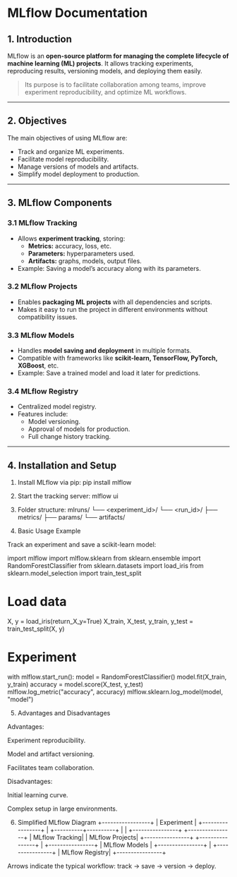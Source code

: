 # MLflow Documentation

## 1. Introduction
MLflow is an **open-source platform for managing the complete lifecycle of machine learning (ML) projects**. It allows tracking experiments, reproducing results, versioning models, and deploying them easily.

> Its purpose is to facilitate collaboration among teams, improve experiment reproducibility, and optimize ML workflows.

---

## 2. Objectives
The main objectives of using MLflow are:  
- Track and organize ML experiments.  
- Facilitate model reproducibility.  
- Manage versions of models and artifacts.  
- Simplify model deployment to production.

---

## 3. MLflow Components

### 3.1 MLflow Tracking
- Allows **experiment tracking**, storing:  
  - **Metrics:** accuracy, loss, etc.  
  - **Parameters:** hyperparameters used.  
  - **Artifacts:** graphs, models, output files.  
- Example: Saving a model’s accuracy along with its parameters.

### 3.2 MLflow Projects
- Enables **packaging ML projects** with all dependencies and scripts.  
- Makes it easy to run the project in different environments without compatibility issues.

### 3.3 MLflow Models
- Handles **model saving and deployment** in multiple formats.  
- Compatible with frameworks like **scikit-learn, TensorFlow, PyTorch, XGBoost**, etc.  
- Example: Save a trained model and load it later for predictions.

### 3.4 MLflow Registry
- Centralized model registry.  
- Features include:  
  - Model versioning.  
  - Approval of models for production.  
  - Full change history tracking.

---

## 4. Installation and Setup
1. Install MLflow via pip:
pip install mlflow

2. Start the tracking server:
mlflow ui

3. Folder structure: 
mlruns/
    └── <experiment_id>/
        └── <run_id>/
            ├── metrics/
            ├── params/
            └── artifacts/

4. Basic Usage Example

Track an experiment and save a scikit-learn model:

import mlflow
import mlflow.sklearn
from sklearn.ensemble import RandomForestClassifier
from sklearn.datasets import load_iris
from sklearn.model_selection import train_test_split

# Load data
X, y = load_iris(return_X_y=True)
X_train, X_test, y_train, y_test = train_test_split(X, y)

# Experiment
with mlflow.start_run():
    model = RandomForestClassifier()
    model.fit(X_train, y_train)
    accuracy = model.score(X_test, y_test)
    mlflow.log_metric("accuracy", accuracy)
    mlflow.sklearn.log_model(model, "model")

5. Advantages and Disadvantages

Advantages:

Experiment reproducibility.

Model and artifact versioning.

Facilitates team collaboration.

Disadvantages:

Initial learning curve.

Complex setup in large environments.

6. Simplified MLflow Diagram
             +-----------------+
             |   Experiment    |
             +-----------------+
                     |
          +----------+----------+
          |                     |
 +----------------+      +----------------+
 | MLflow Tracking|      | MLflow Projects|
 +----------------+      +----------------+
          |
 +----------------+
 | MLflow Models  |
 +----------------+
          |
 +----------------+
 | MLflow Registry|
 +----------------+


Arrows indicate the typical workflow: track → save → version → deploy.
